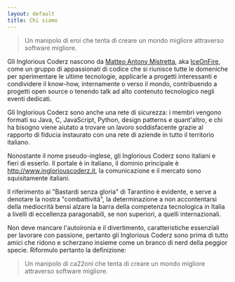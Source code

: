 ```yaml
---
layout: default
title: Chi siamo
---
```

> Un manipolo di eroi che tenta di creare un mondo migliore attraverso software migliore.

Gli Inglorious Coderz nascono da [Matteo Antony Mistretta](https://www.linkedin.com/in/antonymistretta), aka [IceOnFire](https://github.com/IceOnFire), come un gruppo di appassionati di codice che si riunisce tutte le domeniche per sperimentare le ultime tecnologie, applicarle a progetti interessanti e condividere il know-how, internamente o verso il mondo, contribuendo a progetti open source o tenendo talk ad alto contenuto tecnologico negli eventi dedicati.

Gli Inglorious Coderz sono anche una rete di sicurezza: i membri vengono formati su Java, C, JavaScript, Python, design patterns e quant'altro, e chi ha bisogno viene aiutato a trovare un lavoro soddisfacente grazie al rapporto di fiducia instaurato con una rete di aziende in tutto il territorio italiano.

Nonostante il nome pseudo-inglese, gli Inglorious Coderz sono italiani e fieri di esserlo. Il portale è in italiano, il dominio principale è http://www.ingloriouscoderz.it, la comunicazione e il mercato sono squisitamente italiani.

Il riferimento ai "Bastardi senza gloria" di Tarantino è evidente, e serve a denotare la nostra "combattività", la determinazione a non accontentarsi della mediocrità bensì alzare la barra della competenza tecnologica in Italia a livelli di eccellenza paragonabili, se non superiori, a quelli internazionali.

Non deve mancare l'autoironia e il divertimento, caratteristiche essenziali per lavorare con passione, pertanto gli Inglorious Coderz sono prima di tutto amici che ridono e scherzano insieme come un branco di nerd della peggior specie. Riformulo pertanto la definizione:

> Un manipolo di ca22oni che tenta di creare un mondo migliore attraverso software migliore.
